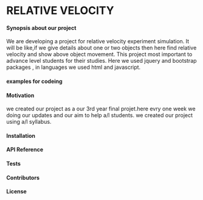 # RELATIVE VELOCITY
<h4> Synopsis about our project </h4>

We are developing a project for relative velocity experiment simulation.
It will be like,if we give details about one or two objects then here find relative velocity and show above object movement.
This project most important to advance level students for their studies.
Here we used jquery and bootstrap packages , in languages we used html and javascript.

<h4> examples for codeing </h4>



<h4> Motivation </h4>

we created our project as a our 3rd year final projet.here evry one week we doing our updates and our aim to help a/l students.
we created our project using a/l syllabus.

<h4> Installation </h4>


<h4> API Reference </h4>


<h4> Tests </h4>


<h4> Contributors </h4>


<h4> License </h4>
